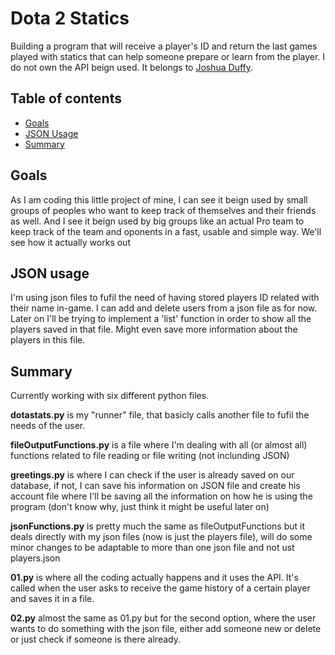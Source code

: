 # Dota 2 Statics
Building a program that will receive a player's ID and return the last games played with statics that can help someone prepare or learn from the player. I do not own the API beign used. It belongs to [Joshua Duffy](https://github.com/joshuaduffy).


## Table of contents
- [Goals](https://github.com/divinoob/DotaScene#goals)
- [JSON Usage](https://github.com/divinoob/DotaScene#json-usage)
- [Summary](https://github.com/divinoob/DotaScene#summary)

## Goals
As I am coding this little project of mine, I can see it beign used by small groups of peoples who want to keep track of themselves and their friends as well. And I see it beign used by big groups like an actual Pro team to keep track of the team and oponents in a fast, usable and simple way. We'll see how it actually works out

## JSON usage
I'm using json files to fufil the need of having stored players ID related with their name in-game. I can add and delete users from a json file as for now. Later on I'll be trying to implement a 'list' function in order to show all the players saved in that file. Might even save more information about the players in this file.

## Summary
Currently working with six different python files.

**dotastats.py** is my "runner" file, that basicly calls another file to fufil the needs of the user.

**fileOutputFunctions.py** is a file where I'm dealing with all (or almost all) functions related to file reading or file writing (not inclunding JSON)

**greetings.py** is where I can check if the user is already saved on our database, if not, I can save his information on JSON file and create his account file where I'll be saving all the information on how he is using the program (don't know why, just think it might be useful later on)

**jsonFunctions.py** is pretty much the same as fileOutputFunctions but it deals directly with my json files (now is just the players file), will do some minor changes to be adaptable to more than one json file and not ust players.json

**01.py** is where all the coding actually happens and it uses the API. It's called when the user asks to receive the game history of a certain player and saves it in a file.

**02.py** almost the same as 01.py but for the second option, where the user wants to do something with the json file, either add someone new or delete or just check if someone is there already.
